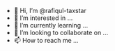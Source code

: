 - 👋 Hi, I’m @rafiqul-taxstar
- 👀 I’m interested in ...
- 🌱 I’m currently learning ...
- 💞️ I’m looking to collaborate on ...
- 📫 How to reach me ...

<!---
rafiqul-taxstar/rafiqul-taxstar is a ✨ special ✨ repository because its `README.md` (this file) appears on your GitHub profile.
You can click the Preview link to take a look at your changes.
--->
